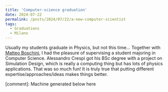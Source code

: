 ```yaml
---
title: 'Computer-science graduation'
date: 2024-07-22
permalink: /posts/2024/07/22/a-new-computer-scientist
tags:
  - Graduations
  - Milano
---
```


Usually my students graduate in Physics, but not this time… Together with [Matteo Boschini](<../../../../../index.html?p=2466>), I had the pleasure of supervising a student majoring in Computer Science. Alessandro Crespi got his BSc degree with a project on Simulation Design, which is really a computing thing but has lots of physics applications. That was so much fun! It is truly true that putting different expertise/approaches/ideas makes things better.

[comment]: Machine generated below here
